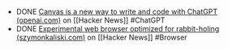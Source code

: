 - DONE [Canvas is a new way to write and code with ChatGPT (openai.com)](https://news.ycombinator.com/item?id=41732634) on [[Hacker News]] #ChatGPT
- DONE [Experimental web browser optimized for rabbit-holing (szymonkaliski.com)](https://news.ycombinator.com/item?id=41738502) on [[Hacker News]] #Browser